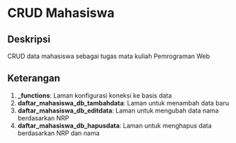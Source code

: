 # CRUD Mahasiswa
## Deskripsi
CRUD data mahasiswa sebagai tugas mata kuliah Pemrograman Web
## Keterangan
1. **\_functions**: Laman konfigurasi koneksi ke basis data
2. **daftar_mahasiswa_db_tambahdata**: Laman untuk menambah data baru
3. **daftar_mahasiswa_db_editdata**: Laman untuk mengubah data nama berdasarkan NRP
3. **daftar_mahasiswa_db_hapusdata**: Laman untuk menghapus data berdasarkan NRP dan nama